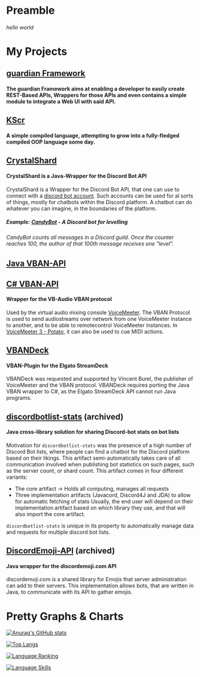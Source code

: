 # Preamble
###### hello world

# My Projects

## [guardian Framework](https://github.com/comroid-git/guardian-framework)
#### The guardian Framework aims at enabling a developer to easily create REST-Based APIs, Wrappers for those APIs and even contains a simple module to integrate a Web UI with said API.

## [KScr](https://github.com/comroid-git/KScr)
#### A simple compiled language, attempting to grow into a fully-fledged compiled OOP language some day.

## [CrystalShard](https://github.com/comroid-git/CrystalShard)
#### CrystalShard is a Java-Wrapper for the Discord Bot API

CrystalShard is a Wrapper for the Discord Bot API, that one can use to connect with a [discord bot account](https://discordapp.com/developers/applications/).
Such accounts can be used for al sorts of things, mostly for chatbots within the Discord platform.
A chatbot can do whatever you can imagine, in the boundaries of the platform.

##### Example: [CandyBot](https://github.com/comroid-git/CandyBot) - A Discord bot for levelling
###### CandyBot counts all messages in a Discord guild. Once the counter reaches 100, the author of that 100th message receives one "level".


## [Java VBAN-API](https://github.com/comroid-git/VBAN-API)
## [C# VBAN-API](https://github.com/comroid-git/VBAN-API-CS)
#### Wrapper for the VB-Audio VBAN protocol

Used by the virtual audio mixing console [VoiceMeeter](https://www.vb-audio.com/Voicemeeter/banana.htm).
The VBAN Protocol is used to send audiostreams over network from one VoiceMeeter instance to another, and to be able to remotecontrol VoiceMeeter instances.
In [VoiceMeeter 3 - Potato](https://www.vb-audio.com/Voicemeeter/potato.htm), it can also be used to cue MIDI actions.


## [VBANDeck](https://github.com/burdoto/VBANDeck)
#### VBAN-Plugin for the Elgato StreamDeck

VBANDeck was requested and supported by Vincent Burel, the publisher of VoiceMeeter and the VBAN protocol.
VBANDeck requires porting the Java VBAN wrapper to C#, as the Elgato StreamDeck API cannot run Java programs.


## [discordbotlist-stats](https://github.com/burdoto/discordbotlist-stats) (archived)
#### Java cross-library solution for sharing Discord-bot stats on bot lists

Motivation for `discordbotlist-stats` was the presence of a high number of Discord Bot lists, where people can find a chatbot for the Discord platform based on their likings.
This artifact semi-automatically takes care of all communication involved when publishing bot statistics on such pages, such as the server count, or shard count.
This artifact comes in four different variants:
- The core artifact -> Holds all computing, manages all requests
- Three implementation artifacts (Javacord, Discord4J and JDA) to allow for automatic fetching of stats
Usually, the end user will depend on their implementation artifact based on which library they use, and that will also import the core artifact.

`discordbotlist-stats` is unique in its property to automatically manage data and requests for multiple discord bot lists.


## [DiscordEmoji-API](https://github.com/burdoto/DiscordEmoji-API) (archived)
#### Java wrapper for the discordemoji.com API

discordemoji.com is a shared library for Emojis that server administration can add to their servers.
This implementation allows bots, that are written in Java, to communicate with its API to gather emojis.

# Pretty Graphs & Charts
[![Anurag's GitHub stats](https://github-readme-stats.vercel.app/api?username=burdoto&show_icons=true)](https://github.com/anuraghazra/github-readme-stats)

[![Top Langs](https://github-readme-stats.vercel.app/api/top-langs/?username=burdoto)](https://github.com/anuraghazra/github-readme-stats)

[![Language Ranking](https://cr-ss-service.azurewebsites.net/api/ScreenShot?widget=summary&username=burdoto)](https://profile.codersrank.io/user/burdoto)

[![Language Skills](https://cr-skills-chart-widget.azurewebsites.net/api/api?username=burdoto)](https://profile.codersrank.io/user/burdoto)
